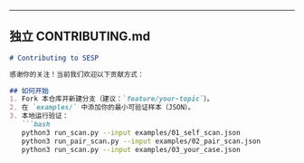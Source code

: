 ---

## **独立 CONTRIBUTING.md**
```markdown
# Contributing to SESP

感谢你的关注！当前我们欢迎以下贡献方式：

## 如何开始
1. Fork 本仓库并新建分支（建议：`feature/your-topic`）。
2. 在 `examples/` 中添加你的最小可验证样本（JSON）。
3. 本地运行验证：
   ```bash
   python3 run_scan.py --input examples/01_self_scan.json
   python3 run_pair_scan.py --input examples/02_pair_scan.json
   python3 run_scan.py --input examples/03_your_case.json
